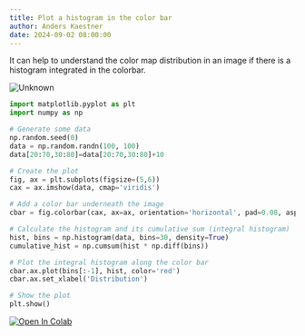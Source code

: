 ```yaml
---
title: Plot a histogram in the color bar
author: Anders Kaestner
date: 2024-09-02 08:00:00
---
```


It can help to understand the color map distribution in an image if there is a histogram integrated in the colorbar.

![Unknown](https://github.com/user-attachments/assets/ce906251-3b0f-405a-bbfb-84b26f028116)

```python
import matplotlib.pyplot as plt
import numpy as np

# Generate some data
np.random.seed(0)
data = np.random.randn(100, 100)
data[20:70,30:80]=data[20:70,30:80]+10

# Create the plot
fig, ax = plt.subplots(figsize=(5,6))
cax = ax.imshow(data, cmap='viridis')

# Add a color bar underneath the image
cbar = fig.colorbar(cax, ax=ax, orientation='horizontal', pad=0.08, aspect=10)  # Adjust aspect for width

# Calculate the histogram and its cumulative sum (integral histogram)
hist, bins = np.histogram(data, bins=30, density=True)
cumulative_hist = np.cumsum(hist * np.diff(bins))

# Plot the integral histogram along the color bar
cbar.ax.plot(bins[:-1], hist, color='red')
cbar.ax.set_xlabel('Distribution')

# Show the plot
plt.show()
```

<a href="https://colab.research.google.com/github/neutronimaging/coding-recipes/blob/main/python/ColorbarHistogram.ipynb" target="_blank">
  <img src="https://colab.research.google.com/assets/colab-badge.svg" alt="Open In Colab"/>

